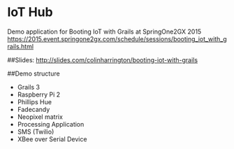 # IoT Hub 
Demo application for Booting IoT with Grails at SpringOne2GX 2015
https://2015.event.springone2gx.com/schedule/sessions/booting_iot_with_grails.html

##Slides:
http://slides.com/colinharrington/booting-iot-with-grails

##Demo structure
* Grails 3
* Raspberry Pi 2
* Phillips Hue
* Fadecandy
* Neopixel matrix
* Processing Application
* SMS (Twilio)
* XBee over Serial Device

